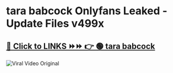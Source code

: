 
 # tara babcock Onlyfans Leaked - Update Files v499x

## <h2><a href="https://clipsfans.com/tara_babcock&ref=git">🔗 Click to LINKS ⏩⏩ 👉 🟢 tara babcock </a></h2>

<a href="https://clipsfans.com/tara_babcock&ref=git" rel="nofollow" data-target="animated-image.originalLink"><img src="https://i.ibb.co.com/xMMVF88/686577567.gif" alt="Viral Video Original" style="max-width: 100%; display: inline-block;" data-target="animated-image.originalImage"></a>

